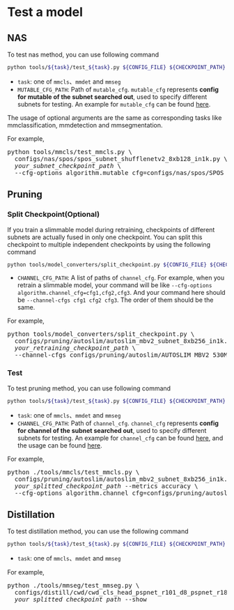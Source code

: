 # Test a model

## NAS

To test nas method, you can use following command

```bash
python tools/${task}/test_${task}.py ${CONFIG_FILE} ${CHECKPOINT_PATH} --cfg-options algorithm.mutable_cfg=${MUTABLE_CFG_PATH} [optional arguments]
```

- `task`: one of ``mmcls``、``mmdet`` and ``mmseg``
- `MUTABLE_CFG_PATH`: Path of `mutable_cfg`. `mutable_cfg` represents **config for mutable of the subnet searched out**, used to specify different subnets for testing. An example for `mutable_cfg` can be found [here](https://github.com/open-mmlab/mmrazor/blob/master/configs/nas/spos/SPOS_SHUFFLENETV2_330M_IN1k_PAPER.yaml).

The usage of optional arguments are the same as corresponding tasks like mmclassification, mmdetection and mmsegmentation.

For example,

<pre>
python tools/mmcls/test_mmcls.py \
  configs/nas/spos/spos_subnet_shufflenetv2_8xb128_in1k.py \
  <em>your_subnet_checkpoint_path</em> \
  --cfg-options algorithm.mutable_cfg=configs/nas/spos/SPOS_SHUFFLENETV2_330M_IN1k_PAPER.yaml
</pre>

## Pruning

### Split Checkpoint(Optional)
If you train a slimmable model during retraining, checkpoints of different subnets are
actually fused in only one checkpoint. You can split this checkpoint to
multiple independent checkpoints by using the following command

```bash
python tools/model_converters/split_checkpoint.py ${CONFIG_FILE} ${CHECKPOINT_PATH} --channel-cfgs ${CHANNEL_CFG_PATH} [optional arguments]
```

- `CHANNEL_CFG_PATH`: A list of paths of `channel_cfg`. For example, when you
retrain a slimmable model, your command will be like `--cfg-options algorithm.channel_cfg=cfg1,cfg2,cfg3`.
And your command here should be `--channel-cfgs cfg1 cfg2 cfg3`. The order of them should be the same.

For example,

<pre>
python tools/model_converters/split_checkpoint.py \
  configs/pruning/autoslim/autoslim_mbv2_subnet_8xb256_in1k.py \
  <em>your_retraining_checkpoint_path</em> \
  --channel-cfgs configs/pruning/autoslim/AUTOSLIM_MBV2_530M_OFFICIAL.yaml configs/pruning/autoslim/AUTOSLIM_MBV2_320M_OFFICIAL.yaml configs/pruning/autoslim/AUTOSLIM_MBV2_220M_OFFICIAL.yaml
</pre>

### Test

To test pruning method, you can use following command

```bash
python tools/${task}/test_${task}.py ${CONFIG_FILE} ${CHECKPOINT_PATH} --cfg-options algorithm.channel_cfg=${CHANNEL_CFG_PATH} [optional arguments]
```

- `task`: one of ``mmcls``、``mmdet`` and ``mmseg``
- `CHANNEL_CFG_PATH`: Path of `channel_cfg`. `channel_cfg` represents **config for channel of the subnet searched out**, used to specify different subnets for testing. An example for `channel_cfg` can be found [here](https://github.com/open-mmlab/mmrazor/blob/master/configs/pruning/autoslim/AUTOSLIM_MBV2_220M_OFFICIAL.yaml), and the usage can be found [here](https://github.com/open-mmlab/mmrazor/blob/master/configs/pruning/autoslim/README.md#test-a-subnet).

For example,

<pre>
python ./tools/mmcls/test_mmcls.py \
  configs/pruning/autoslim/autoslim_mbv2_subnet_8xb256_in1k.py \
  <em>your_splitted_checkpoint_path</em> --metrics accuracy \
  --cfg-options algorithm.channel_cfg=configs/pruning/autoslim/AUTOSLIM_MBV2_530M_OFFICIAL.yaml
</pre>


## Distillation

To test distillation method, you can use the following command

```bash
python tools/${task}/test_${task}.py ${CONFIG_FILE} ${CHECKPOINT_PATH} [optional arguments]
```

- `task`: one of ``mmcls``、``mmdet`` and ``mmseg``

For example,

<pre>
python ./tools/mmseg/test_mmseg.py \
  configs/distill/cwd/cwd_cls_head_pspnet_r101_d8_pspnet_r18_d8_512x1024_cityscapes_80k.py \
  <em>your_splitted_checkpoint_path</em> --show
</pre>
